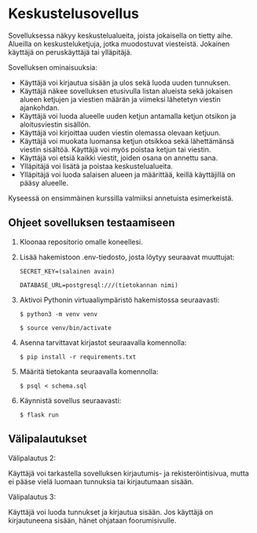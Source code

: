 # Keskustelusovellus

Sovelluksessa näkyy keskustelualueita, joista jokaisella on tietty aihe. Alueilla on keskusteluketjuja, jotka muodostuvat viesteistä. Jokainen käyttäjä on peruskäyttäjä tai ylläpitäjä.

Sovelluksen ominaisuuksia:

- Käyttäjä voi kirjautua sisään ja ulos sekä luoda uuden tunnuksen.
- Käyttäjä näkee sovelluksen etusivulla listan alueista sekä jokaisen alueen ketjujen ja viestien määrän ja viimeksi lähetetyn viestin ajankohdan.
- Käyttäjä voi luoda alueelle uuden ketjun antamalla ketjun otsikon ja aloitusviestin sisällön.
- Käyttäjä voi kirjoittaa uuden viestin olemassa olevaan ketjuun.
- Käyttäjä voi muokata luomansa ketjun otsikkoa sekä lähettämänsä viestin sisältöä. Käyttäjä voi myös poistaa ketjun tai viestin.
- Käyttäjä voi etsiä kaikki viestit, joiden osana on annettu sana.
- Ylläpitäjä voi lisätä ja poistaa keskustelualueita.
- Ylläpitäjä voi luoda salaisen alueen ja määrittää, keillä käyttäjillä on pääsy alueelle.

Kyseessä on ensimmäinen kurssilla valmiiksi annetuista esimerkeistä.

## Ohjeet sovelluksen testaamiseen

1. Kloonaa repositorio omalle koneellesi.

3. Lisää hakemistoon .env-tiedosto, josta löytyy seuraavat muuttujat:

    ```SECRET_KEY=(salainen avain)```

    ```DATABASE_URL=postgresql:///(tietokannan nimi)```

4. Aktivoi Pythonin virtuaaliympäristö hakemistossa seuraavasti:

    ```$ python3 -m venv venv```

    ```$ source venv/bin/activate```

7. Asenna tarvittavat kirjastot seuraavalla komennolla:

    ```$ pip install -r requirements.txt```
   
10. Määritä tietokanta seuraavalla komennolla:

    ```$ psql < schema.sql```

12. Käynnistä sovellus seuraavasti:

    ```$ flask run```

## Välipalautukset

Välipalautus 2:

Käyttäjä voi tarkastella sovelluksen kirjautumis- ja rekisteröintisivua, mutta ei pääse vielä luomaan tunnuksia tai kirjautumaan sisään.

Välipalautus 3:

Käyttäjä voi luoda tunnukset ja kirjautua sisään. Jos käyttäjä on kirjautuneena sisään, hänet ohjataan foorumisivulle.
